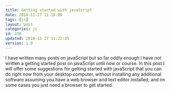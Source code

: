 ```yaml
---
title: Getting started with javaScript
date: 2018-11-27 11:18:00
tags: [js]
layout: post
categories: js
id: 338
updated: 2018-11-27 11:22:35
version: 1.0
---
```


I have written many posts on javaScript but so far oddly enough I have not written a getting started post on javaScript until now or course. In this post I will offer some suggestions for getting started with javaScript that you can do right now from your desktop computer, without installing any additional software assuming you have a web browser and text editor installed, and im some cases you just need a browser to get started.

<!-- more -->

